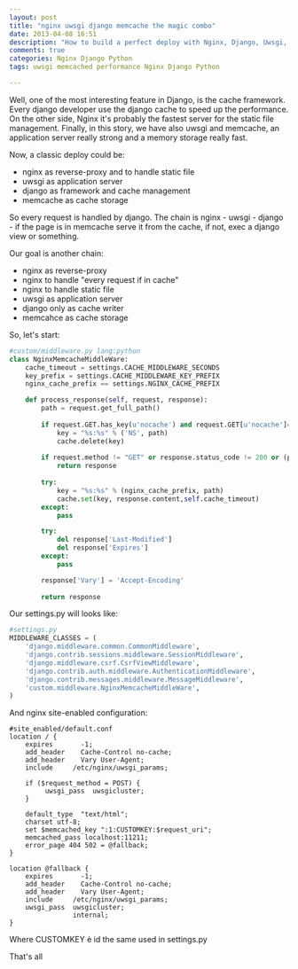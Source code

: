 ```yaml
---
layout: post
title: "nginx uwsgi django memcache the magic combo"
date: 2013-04-08 16:51
description: "How to build a perfect deploy with Nginx, Django, Uwsgi, Memcached"
comments: true
categories: Nginx Django Python
tags: uwsgi memcached performance Nginx Django Python

---
```

Well, one of the most interesting feature in Django, is the cache framework. Every django developer use the django cache to speed up the performance.
On the other side, Nginx it's probably the fastest server for the static file management.
Finally, in this story, we have also uwsgi and memcache, an application server really strong and a memory storage really fast.

Now, a classic deploy could be:

* nginx as reverse-proxy and to handle static file
* uwsgi as application server
* django as framework and cache management
* memcache as cache storage

So every request is handled by django. The chain is nginx - uwsgi - django - if the page is in memcache serve it from the cache, if not, exec a django view or something.

Our goal is another chain:

* nginx as reverse-proxy
* nginx to handle "every request if in cache"
* nginx to handle static file
* uwsgi as application server
* django only as cache writer
* memcahce as cache storage

So, let's start:

```python
#custom/middleware.py lang:python
class NginxMemcacheMiddleWare:
    cache_timeout = settings.CACHE_MIDDLEWARE_SECONDS
    key_prefix = settings.CACHE_MIDDLEWARE_KEY_PREFIX        
    nginx_cache_prefix == settings.NGINX_CACHE_PREFIX

    def process_response(self, request, response):
        path = request.get_full_path()
        
        if request.GET.has_key(u'nocache') and request.GET[u'nocache']=="$no$cache":
            key = "%s:%s" % ('NS', path)
            cache.delete(key)
         
        if request.method != "GET" or response.status_code != 200 or (path.startswith('/admin')):
            return response
        
        try:
            key = "%s:%s" % (nginx_cache_prefix, path)
            cache.set(key, response.content,self.cache_timeout)
        except:
            pass

        try:
            del response['Last-Modified']
            del response['Expires']
        except:
            pass

        response['Vary'] = 'Accept-Encoding'
        
        return response
```

Our settings.py will looks like:

```python
#settings.py 
MIDDLEWARE_CLASSES = (    
    'django.middleware.common.CommonMiddleware',
    'django.contrib.sessions.middleware.SessionMiddleware',
    'django.middleware.csrf.CsrfViewMiddleware',
    'django.contrib.auth.middleware.AuthenticationMiddleware',
    'django.contrib.messages.middleware.MessageMiddleware',
    'custom.middleware.NginxMemcacheMiddleWare',
)
```

And nginx site-enabled configuration:

```nginx
#site_enabled/default.conf
location / {
    expires       -1;
    add_header    Cache-Control no-cache;
    add_header    Vary User-Agent;
    include     /etc/nginx/uwsgi_params;
    
    if ($request_method = POST) {
         uwsgi_pass  uwsgicluster;
    }

    default_type  "text/html";
    charset utf-8;
    set $memcached_key ":1:CUSTOMKEY:$request_uri";
    memcached_pass localhost:11211;
    error_page 404 502 = @fallback;
}

location @fallback {
    expires       -1;
    add_header    Cache-Control no-cache;
    add_header    Vary User-Agent;
    include     /etc/nginx/uwsgi_params;
    uwsgi_pass  uwsgicluster;
				internal; 
}
```
Where CUSTOMKEY è id the same used in settings.py

That's all
